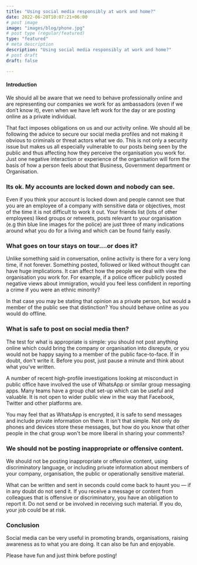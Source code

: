 ```yaml
---
title: "Using social media responsibly at work and home?"
date: 2022-06-20T10:07:21+06:00
# post image
image: "images/blog/phone.jpg"
# post type (regular/featured)
type: "featured"
# meta description
description: "Using social media responsibly at work and home?"
# post draft
draft: false

---
```




#### Introduction

We should all be aware that we need to behave professionally online and are representing our companies we work for as ambassadors (even if we don’t know it), even when we have left work for the day or are posting online as a private individual.

That fact imposes obligations on us and our activity online. We should all be following the advice to secure our social media profiles and not making it obvious to criminals or threat actors what we do. This is not only a security issue but makes us all especially vulnerable to our posts being seen by the public and thus affecting how they perceive the organisation you work for. Just one negative interaction or experience of the organisation will form the basis of how a person feels about that Business, Government department or Organisation.


### Its ok. My accounts are locked down and nobody can see.

Even if you think your account is locked down and people cannot see that you are an employee of a company with sensitive data or objectives, most of the time it is not difficult to work it out. Your friends list (lots of other employees) liked groups or retweets, posts relevant to your organisation (e.g thin blue line images for the police) are just three of many indications around what you do for a living and which can be found fairly easily.

### What goes on tour stays on tour....or does it?

Unlike something said in conversation, online activity is there for a very long time, if not forever. Something posted, followed or liked without thought can have huge implications. It can affect how the people we deal with view the organisation you work for. For example, if a police officer publicly posted negative views about immigration, would you feel less confident in reporting a crime if you were an ethnic minority?

In that case you may be stating that opinion as a private person, but would a member of the public see that distinction? You should behave online as you would do offline.


### What is safe to post on social media then?

The test for what is appropriate is simple: you should not post anything online which could bring the company or organisation into disrepute, or you would not be happy saying to a member of the public face-to-face. If in doubt, don't write it. Before you post, just pause a minute and think about what you've written. 

A number of recent high-profile investigations looking at misconduct in public office have involved the use of WhatsApp or similar group messaging apps. Many teams have a group chat set-up which can be useful and valuable. It is not open to wider public view in the way that Facebook, Twitter and other platforms are.

You may feel that as WhatsApp is encrypted, it is safe to send messages and include private information on there. It isn't that simple. Not only do phones and devices store these messages, but how do you know that other people in the chat group won't be more liberal in sharing your comments?

### We should not be posting inappropriate or offensive content.

We should not be posting inappropriate or offensive content, using discriminatory language, or including private information about members of your company, organisation, the public or operationally sensitive material. 

What can be written and sent in seconds could come back to haunt you — if in any doubt do not send it. If you receive a message or content from colleagues that is offensive or discriminatory, you have an obligation to report it. Do not send or be involved in receiving such material. If you do, your job could be at risk.

### Conclusion

Social media can be very useful in promoting brands, organisations, raising awareness as to what you are doing. It can also be fun and enjoyable. 

Please have fun and just think before posting! 



